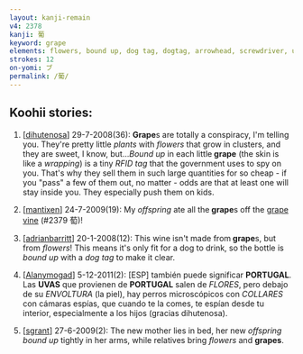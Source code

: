 ```yaml
---
layout: kanji-remain
v4: 2378
kanji: 葡
keyword: grape
elements: flowers, bound up, dog tag, dogtag, arrowhead, screwdriver, utilize, utilise
strokes: 12
on-yomi: ブ
permalink: /葡/
---
```


## Koohii stories: 

1) [<a href="http://kanji.koohii.com/profile/dihutenosa">dihutenosa</a>] 29-7-2008(36): <strong>Grape</strong>s are totally a conspiracy, I&#039;m telling you. They&#039;re pretty little <em>plants</em> with <em>flowers</em> that grow in clusters, and they are sweet, I know, but...<em>Bound up</em> in each little<strong> grape</strong> (the skin is like a <em>wrapping</em>) is a tiny <em>RFID tag</em> that the government uses to spy on you. That&#039;s why they sell them in such large quantities for so cheap - if you &quot;pass&quot; a few of them out, no matter - odds are that at least one will stay inside you. They especially push them on kids.

2) [<a href="http://kanji.koohii.com/profile/mantixen">mantixen</a>] 24-7-2009(19): My <em>offspring</em> ate all the<strong> grape</strong>s off the <a href="../v4/2379.html">grape vine</a> (#2379 萄)!

3) [<a href="http://kanji.koohii.com/profile/adrianbarritt">adrianbarritt</a>] 20-1-2008(12): This wine isn&#039;t made from<strong> grape</strong>s, but from <em>flowers</em>! This means it&#039;s only fit for a dog to drink, so the bottle is <em>bound up</em> with a <em>dog tag</em> to make it clear.

4) [<a href="http://kanji.koohii.com/profile/Alanymogad">Alanymogad</a>] 5-12-2011(2): [ESP] también puede significar <strong>PORTUGAL</strong>. Las <strong>UVAS</strong> que provienen de <strong>PORTUGAL</strong> salen de <em>FLORES</em>, pero debajo de su <em>ENVOLTURA</em> (la piel), hay perros microscópicos con <em>COLLARES</em> con cámaras espías, que cuando te la comes, te espían desde tu interior, especialmente a los hijos (gracias dihutenosa).

5) [<a href="http://kanji.koohii.com/profile/sgrant">sgrant</a>] 27-6-2009(2): The new mother lies in bed, her new <em>offspring bound up</em> tightly in her arms, while relatives bring <em>flowers</em> and <strong>grapes</strong>.

